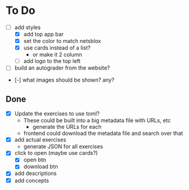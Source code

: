 # To Do
- [ ] add styles
	- [x] add top app bar
	- [x] set the color to match netsblox
	- [x] use cards instead of a list?
		- or make it 2 column
	- [ ] add logo to the top left
- [ ] build an autograder from the website?
- [-] what images should be shown? any?

## Done
- [x] Update the exercises to use toml?
	- These could be built into a big metadata file with URLs, etc
		- generate the URLs for each
	- frontend could download the metadata file and search over that
- [x] add actual exercises
	- generate JSON for all exercises
- [x] click to open (maybe use cards?)
	- [x] open btn
	- [x] download btn
- [x] add descriptions
- [x] add concepts
